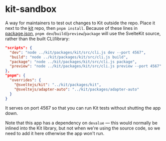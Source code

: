 # kit-sandbox

A way for maintainers to test out changes to Kit outside the repo. Place it next to the [kit](https://github.com/sveltejs/kit) repo, then `pnpm install`. Because of these lines in [package.json](package.json), `pnpm dev`/`build`/`preview`/`package` will use the SvelteKit source, rather than the built CLI/library:

```json
"scripts": {
  "dev": "node ../kit/packages/kit/src/cli.js dev --port 4567",
  "build": "node ../kit/packages/kit/src/cli.js build",
  "package": "node ../kit/packages/kit/src/cli.js package",
  "preview": "node ../kit/packages/kit/src/cli.js preview --port 4567"
},
"pnpm": {
  "overrides": {
    "@sveltejs/kit": "../kit/packages/kit",
    "@sveltejs/adapter-auto": "../kit/packages/adapter-auto"
  }
}
```

It serves on port 4567 so that you can run Kit tests without shutting the app down.

Note that this app has a dependency on `devalue` — this would normally be inlined into the Kit library, but not when we're using the source code, so we need to add it here otherwise the app won't run.
